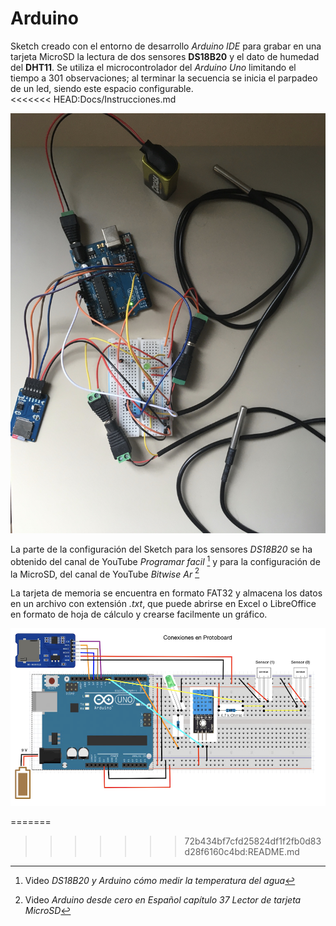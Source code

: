 # Arduino
Sketch creado con el entorno de desarrollo *Arduino IDE* para grabar en una tarjeta MicroSD la lectura de dos sensores **DS18B20** y el dato de humedad del **DHT11**. Se utiliza el microcontrolador del *Arduino Uno* limitando el tiempo a 301 observaciones; al terminar la secuencia se inicia el parpadeo de un led, siendo este espacio configurable.  
<<<<<<< HEAD:Docs/Instrucciones.md
  
  
![Fig. Foto del prototipo](https://github.com/juanselastra/Arduino/blob/master/Docs/IMG_01.jpg?raw=true "Foto del prototipo")  
  
  
La parte de la configuración del Sketch para los sensores *DS18B20* se ha obtenido del canal de YouTube *Programar facil* [^1] y para la configuración de la MicroSD, del canal de YouTube *Bitwise Ar* [^2]  
  
[^1]:Video *DS18B20 y Arduino cómo medir la temperatura del agua*  
[^2]:Video *Arduino desde cero en Español capítulo 37 Lector de tarjeta MicroSD*  
  
La tarjeta de memoria se encuentra en formato FAT32 y almacena los datos en un archivo con extensión *.txt*, que puede abrirse en Excel o LibreOffice en formato de hoja de cálculo y crearse facilmente un gráfico.  
  
![Fig. Esquema gráfico del prototipo](https://github.com/juanselastra/Arduino/blob/master/Docs/ConexProtoboard.png?raw=true "Esquema gráfico del prototipo")  

=======
>>>>>>> 72b434bf7cfd25824df1f2fb0d83d28f6160c4bd:README.md

